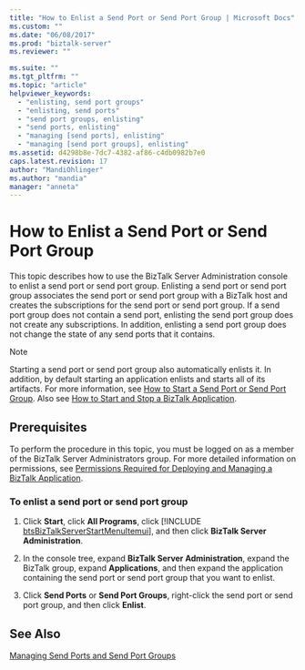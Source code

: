 ```yaml
---
title: "How to Enlist a Send Port or Send Port Group | Microsoft Docs"
ms.custom: ""
ms.date: "06/08/2017"
ms.prod: "biztalk-server"
ms.reviewer: ""

ms.suite: ""
ms.tgt_pltfrm: ""
ms.topic: "article"
helpviewer_keywords: 
  - "enlisting, send port groups"
  - "enlisting, send ports"
  - "send port groups, enlisting"
  - "send ports, enlisting"
  - "managing [send ports], enlisting"
  - "managing [send port groups], enlisting"
ms.assetid: d4298b8e-7dc7-4382-af86-c4db0982b7e0
caps.latest.revision: 17
author: "MandiOhlinger"
ms.author: "mandia"
manager: "anneta"
---
```

# How to Enlist a Send Port or Send Port Group
This topic describes how to use the BizTalk Server Administration console to enlist a send port or send port group. Enlisting a send port or send port group associates the send port or send port group with a BizTalk host and creates the subscriptions for the send port or send port group. If a send port group does not contain a send port, enlisting the send port group does not create any subscriptions. In addition, enlisting a send port group does not change the state of any send ports that it contains.  
  
> [!NOTE]
>  Starting a send port or send port group also automatically enlists it. In addition, by default starting an application enlists and starts all of its artifacts. For more information, see [How to Start a Send Port or Send Port Group](../core/how-to-start-a-send-port-or-send-port-group.md). Also see [How to Start and Stop a BizTalk Application](../core/how-to-start-and-stop-a-biztalk-application.md).  
  
## Prerequisites  
 To perform the procedure in this topic, you must be logged on as a member of the BizTalk Server Administrators group. For more detailed information on permissions, see [Permissions Required for Deploying and Managing a BizTalk Application](../core/permissions-required-for-deploying-and-managing-a-biztalk-application.md).  
  
### To enlist a send port or send port group  
  
1. Click <strong>Start</strong>, click <strong>All Programs</strong>, click [!INCLUDE [btsBizTalkServerStartMenuItemui](../includes/btsbiztalkserverstartmenuitemui-md.md)], and then click <strong>BizTalk Server Administration</strong>.  
  
2. In the console tree, expand **BizTalk Server Administration**, expand the BizTalk group, expand **Applications**, and then expand the application containing the send port or send port group that you want to enlist.  
  
3. Click **Send Ports** or **Send Port Groups**, right-click the send port or send port group, and then click **Enlist**.  
  
## See Also  
 [Managing Send Ports and Send Port Groups](../core/managing-send-ports-and-send-port-groups.md)